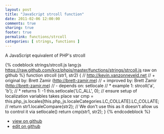 ```yaml
---
layout: post
title: "JavaScript strcoll function"
date: 2011-02-06 12:00:00
comments: true
sharing: true
footer: true
permalink: functions/strcoll
categories: [ strings, functions ]
---
```

A JavaScript equivalent of PHP's strcoll
<!-- more -->
{% codeblock strings/strcoll.js lang:js https://raw.github.com/kvz/phpjs/master/functions/strings/strcoll.js raw on github %}
function strcoll (str1, str2) {
    // http://kevin.vanzonneveld.net
    // +   original by: Brett Zamir (http://brett-zamir.me)
    // +   improved by: Brett Zamir (http://brett-zamir.me)
    // -    depends on: setlocale
    // *     example 1: strcoll('a', 'b');
    // *     returns 1: -1
    this.setlocale('LC_ALL', 0); // ensure setup of localization variables takes place
    var cmp = this.php_js.locales[this.php_js.localeCategories.LC_COLLATE].LC_COLLATE;
    // return str1.localeCompare(str2); // We don't use this as it doesn't allow us to control it via setlocale()
    return cmp(str1, str2);
}
{% endcodeblock %}
<ul>
 <li><a href="https://github.com/kvz/phpjs/blob/master/functions/strings/strcoll.js">view on github</a></li>
 <li><a href="https://github.com/kvz/phpjs/edit/master/functions/strings/strcoll.js">edit on github</a></li>
</ul>
